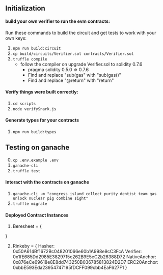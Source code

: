 ## Initialization

#### build your own verifier to run the evm contracts:
Run these commands to build the circuit and get tests to work with your own keys:
1. `npm run build:circuit`
2. `cp build/circuits/Verifier.sol contracts/Verifier.sol`
3. `truffle compile`
    - follow the compiler on upgrade Verifier.sol to solidity 0.7.6
        - pragma solidity 0.5.0 => 0.7.6
        - Find and replace "sub(gas" with "sub(gas()"
        - Find and replace "@return" with "return"

#### Verify things were built correctly:

1. `cd scripts`
2. `node verifySnark.js`

#### Generate types for your contracts

1. `npm run build:types`

## Testing on ganache

0. `cp .env.example .env`
1. `ganache-cli`
2. `truffle test`

#### Interact with the contracts on ganache

1. `ganache-cli -m "congress island collect purity dentist team gas unlock nuclear pig combine sight"`
2. `truffle migrate`

#### Deployed Contract Instances

1. Beresheet = {

}

2. Rinkeby = {
    Hasher: 0x50A614Bf1672Bc048201066e60b1A998e9cC3FcA
    Verifier: 0x1fE685Dd2985E3829715c262B9E5eC2b26388D72
    NativeAnchor: 0x876eCe69618e8E8dd743250B036785813824D2D7
    ERC20Anchor: 0xbbE593Eda23954747195fDCFF099cbb4EaF627F1
}


